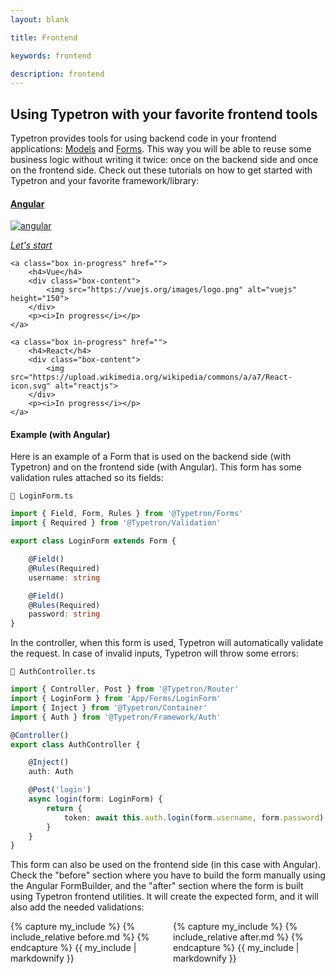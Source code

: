 ```yaml
---
layout: blank

title: Frontend

keywords: frontend

description: frontend
---
```


## Using Typetron with your favorite frontend tools

Typetron provides tools for using backend code in your frontend applications: [Models](/docs/models)
and [Forms](/docs/forms). This way you will be able to reuse some business logic without writing it twice: once on the
backend side and once on the frontend side. Check out these tutorials on how to get started with Typetron and your
favorite framework/library:

<div class="box-wrapper">
	<a class="box" href="angular">
		<h4>Angular</h4>
		<div class="box-content">
			<img src="https://angular.io/assets/images/logos/angular/angular.svg" alt="angular">
		</div>
		<p><i>Let's start</i></p>
	</a>

	<a class="box in-progress" href="">
		<h4>Vue</h4>
		<div class="box-content">
			<img src="https://vuejs.org/images/logo.png" alt="vuejs" height="150">
		</div>
		<p><i>In progress</i></p>
	</a>
	
	<a class="box in-progress" href="">
		<h4>React</h4>
		<div class="box-content">
			<img src="https://upload.wikimedia.org/wikipedia/commons/a/a7/React-icon.svg" alt="reactjs">
		</div>
		<p><i>In progress</i></p>
	</a>


</div>

[comment]: <> (	<a class="box in-progress" href="">)

[comment]: <> (		<h4>Aurelia</h4>)

[comment]: <> (		<div class="box-content">)

[comment]: <> (			<img src="https://aurelia.io/styles/images/aurelia-icon.svg" alt="aurelia">)

[comment]: <> (		</div>)

[comment]: <> (		<p><i>In progress</i></p>)

[comment]: <> (	</a>)

#### Example (with Angular)

Here is an example of a Form that is used on the backend side (with Typetron) and on the frontend side (with Angular).
This form has some validation rules attached so its fields:

```file-path
📁 LoginForm.ts
```

```ts
import { Field, Form, Rules } from '@Typetron/Forms'
import { Required } from '@Typetron/Validation'

export class LoginForm extends Form {

    @Field()
    @Rules(Required)
    username: string

    @Field()
    @Rules(Required)
    password: string
}
```

In the controller, when this form is used, Typetron will automatically validate the request. In case of invalid inputs,
Typetron will throw some errors:

```file-path
📁 AuthController.ts
```

```ts
import { Controller, Post } from '@Typetron/Router'
import { LoginForm } from 'App/Forms/LoginForm'
import { Inject } from '@Typetron/Container'
import { Auth } from '@Typetron/Framework/Auth'

@Controller()
export class AuthController {

    @Inject()
    auth: Auth

    @Post('login')
    async login(form: LoginForm) {
        return {
            token: await this.auth.login(form.username, form.password),
        }
    }
}
```

This form can also be used on the frontend side (in this case with Angular). Check the "before" section where you
have to build the form manually using the Angular FormBuilder, and the "after" section where the form is built using
Typetron frontend utilities. It will create the expected form, and it will also add the needed validations:

<div style="display: flex;flex-direction: row;">
	<div style="flex:1 ; padding-right:8px; width: 50%;">
        {% capture my_include %} {% include_relative before.md %} {% endcapture %}
        {{ my_include | markdownify }}
	</div>
	<div style="flex:1; padding-left:8px; width: 50%;">
        {% capture my_include %} {% include_relative after.md %} {% endcapture %}
        {{ my_include | markdownify }}
	</div>
</div>
